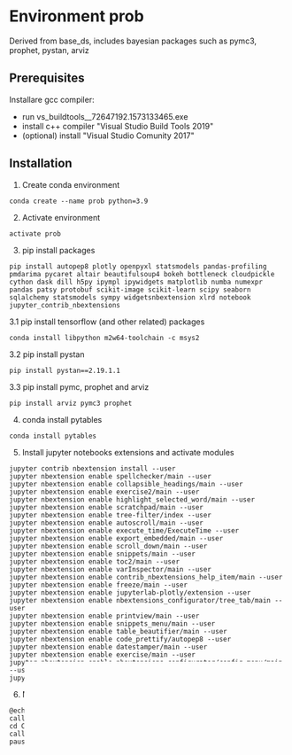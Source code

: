 # Environment prob

Derived from base_ds, includes bayesian packages such as pymc3, prophet, pystan, arviz

## Prerequisites
Installare gcc compiler:
- run vs_buildtools__72647192.1573133465.exe
- install c++ compiler "Visual Studio Build Tools 2019" 
- (optional) install "Visual Studio Comunity 2017"

## Installation
1. Create conda environment
```
conda create --name prob python=3.9
```

2. Activate environment
```
activate prob
```

3. pip install packages
```
pip install autopep8 plotly openpyxl statsmodels pandas-profiling pmdarima pycaret altair beautifulsoup4 bokeh bottleneck cloudpickle cython dask dill h5py ipympl ipywidgets matplotlib numba numexpr pandas patsy protobuf scikit-image scikit-learn scipy seaborn sqlalchemy statsmodels sympy widgetsnbextension xlrd notebook jupyter_contrib_nbextensions 
```

3.1 pip install tensorflow (and other related) packages
```
conda install libpython m2w64-toolchain -c msys2
```

3.2 pip install pystan
```
pip install pystan==2.19.1.1
```

3.3 pip install pymc, prophet and arviz
```
pip install arviz pymc3 prophet
```

4. conda install pytables
```
conda install pytables
```

5. Install jupyter notebooks extensions and activate modules
```
jupyter contrib nbextension install --user
jupyter nbextension enable spellchecker/main --user
jupyter nbextension enable collapsible_headings/main --user
jupyter nbextension enable exercise2/main --user
jupyter nbextension enable highlight_selected_word/main --user
jupyter nbextension enable scratchpad/main --user
jupyter nbextension enable tree-filter/index --user
jupyter nbextension enable autoscroll/main --user
jupyter nbextension enable execute_time/ExecuteTime --user
jupyter nbextension enable export_embedded/main --user
jupyter nbextension enable scroll_down/main --user
jupyter nbextension enable snippets/main --user
jupyter nbextension enable toc2/main --user
jupyter nbextension enable varInspector/main --user
jupyter nbextension enable contrib_nbextensions_help_item/main --user
jupyter nbextension enable freeze/main --user
jupyter nbextension enable jupyterlab-plotly/extension --user
jupyter nbextension enable nbextensions_configurator/tree_tab/main --user
jupyter nbextension enable printview/main --user
jupyter nbextension enable snippets_menu/main --user
jupyter nbextension enable table_beautifier/main --user
jupyter nbextension enable code_prettify/autopep8 --user
jupyter nbextension enable datestamper/main --user
jupyter nbextension enable exercise/main --user
jupyter nbextension enable nbextensions_configurator/config_menu/main --user
jupyter nbextension enable toggle_all_line_numbers/main --user
```

6. Make prob.bat file for one-click-launch
```
@echo off
call C:\Anaconda3\condabin\activate tf
cd C:\Users\marcoscattolin
call jupyter notebook
pause
```
